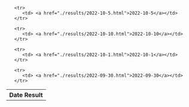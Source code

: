 <!DOCTYPE html>
<html>
 <body>
   <table>
     <tr>
       <th>Date Result</th>
     </tr>
     
       <tr>
          <td> <a href="./results/2022-10-5.html">2022-10-5</a></td>
       </tr>  
    
       <tr>
          <td> <a href="./results/2022-10-10.html">2022-10-10</a></td>
       </tr>  
    
       <tr>
          <td> <a href="./results/2022-10-1.html">2022-10-1</a></td>
       </tr>  
    
       <tr>
          <td> <a href="./results/2022-09-30.html">2022-09-30</a></td>
       </tr>  
    
   </table>
 </body>
</html>

